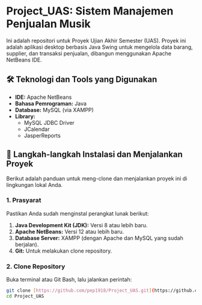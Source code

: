 # Project_UAS: Sistem Manajemen Penjualan Musik 

Ini adalah repositori untuk Proyek Ujian Akhir Semester (UAS). Proyek ini adalah aplikasi desktop berbasis Java Swing untuk mengelola data barang, supplier, dan transaksi penjualan, dibangun menggunakan Apache NetBeans IDE.

## 🛠️ Teknologi dan Tools yang Digunakan

* **IDE:** Apache NetBeans
* **Bahasa Pemrograman:** Java
* **Database:** MySQL (via XAMPP)
* **Library:**
    * MySQL JDBC Driver
    * JCalendar 
    * JasperReports

## 🚀 Langkah-langkah Instalasi dan Menjalankan Proyek

Berikut adalah panduan untuk meng-clone dan menjalankan proyek ini di lingkungan lokal Anda.

### 1. Prasyarat 

Pastikan Anda sudah menginstal perangkat lunak berikut:

1.  **Java Development Kit (JDK):** Versi 8 atau lebih baru.
2.  **Apache NetBeans:** Versi 12 atau lebih baru.
3.  **Database Server:** XAMPP (dengan Apache dan MySQL yang sudah berjalan).
4.  **Git:** Untuk melakukan clone repository.

### 2. Clone Repository

Buka terminal atau Git Bash, lalu jalankan perintah:

```bash
git clone [https://github.com/pep1918/Project_UAS.git](https://github.com/pep1918/Project_UAS.git)
cd Project_UAS
